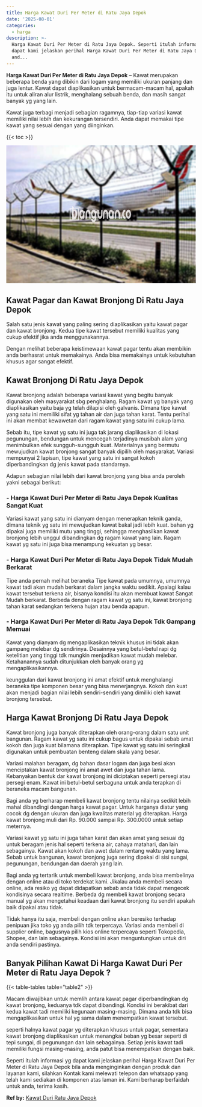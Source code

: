 ```yaml
---
title: Harga Kawat Duri Per Meter di Ratu Jaya Depok
date: '2025-08-01'
categories:
  - harga
description: >-
  Harga Kawat Duri Per Meter di Ratu Jaya Depok. Seperti itulah informasi yg
  dapat kami jelaskan perihal Harga Kawat Duri Per Meter di Ratu Jaya Depok bila
  and...
---
```


**Harga Kawat Duri Per Meter di Ratu Jaya Depok** – Kawat merupakan beberapa benda yang dibikin dari logam yang memiliki ukuran panjang dan juga lentur. Kawat dapat diaplikasikan untuk bermacam-macam hal, apakah itu untuk aliran alur listrik, menghalang sebuah benda, dan masih sangat banyak yg yang lain.

Kawat juga terbagi menjadi sebagian ragamnya, tiap-tiap variasi kawat memiliki nilai lebih dan kekurangan tersendiri. Anda dapat memakai tipe kawat yang sesuai dengan yang diinginkan.

{{< toc >}}

![Harga Kawat Duri Per Meter di Ratu Jaya Depok](/images/jual-kawat-murah26.png)

## Kawat Pagar dan Kawat Bronjong Di Ratu Jaya Depok

Salah satu jenis kawat yang paling sering diaplikasikan yaitu kawat pagar dan kawat bronjong. Kedua tipe kawat tersebut memiliki kualitas yang cukup efektif jika anda menggunakannya.

Dengan melihat beberapa keistimewaan kawat pagar tentu akan membikin anda berhasrat untuk memakainya. Anda bisa memakainya untuk kebutuhan khusus agar sangat efektif.

## Kawat Bronjong Di Ratu Jaya Depok

Kawat bronjong adalah beberapa variasi kawat yang begitu banyak digunakan oleh masyarakat sbg penghalang. Ragam kawat yg banyak yang diaplikasikan yaitu baja yg telah dilapisi oleh galvanis. Dimana tipe kawat yang satu ini memiliki sifat yg tahan air dan juga tahan karat. Tentu perihal ini akan membat kewawetan dari ragam kawat yang satu ini cukup lama.

Sebab itu, tipe kawat yg satu ini juga tak jarang diaplikasikan di lokasi pegunungan, bendungan untuk mencegah terjadinya musibah alam yang menimbulkan efek sungguh-sungguh kuat. Materialnya yang bermutu mewujudkan kawat bronjong sangat banyak dipilih oleh masyarakat. Variasi mempunyai 2 lapisan, tipe kawat yang satu ini sangat kokoh diperbandingkan dg jenis kawat pada standarnya.

Adapun sebagian nilai lebih dari kawat bronjong yang bisa anda peroleh yakni sebagai berikut:

### \- Harga Kawat Duri Per Meter di Ratu Jaya Depok Kualitas Sangat Kuat

Variasi kawat yang satu ini dianyam dengan menerapkan teknik ganda, dimana teknik yg satu ini mewujudkan kawat bakal jadi lebih kuat. bahan yg dipakai juga memiliki mutu yang tinggi, sehingga menghasilkan kawat bronjong lebih unggul dibandingkan dg ragam kawat yang lain. Ragam kawat yg satu ini juga bisa menampung kekuatan yg besar.

### \- Harga Kawat Duri Per Meter di Ratu Jaya Depok Tidak Mudah Berkarat

Tipe anda pernah melihat beraneka Tipe kawat pada umumnya, umumnya kawat tadi akan mudah berkarat dalam jangka waktu sedikit. Apalagi kalau kawat tersebut terkena air, bisanya kondisi itu akan membuat kawat Sangat Mudah berkarat. Berbeda dengan ragam kawat yg satu ini, kawat bronjong tahan karat sedangkan terkena hujan atau benda apapun.

### \- Harga Kawat Duri Per Meter di Ratu Jaya Depok Tdk Gampang Memuai

Kawat yang dianyam dg mengaplikasikan teknik khusus ini tidak akan gampang melebar dg sendirinya. Desainnya yang betul-betul rapi dg ketelitian yang tinggi tdk mungkin menjadikan kawat mudah melebar. Ketahanannya sudah ditunjukkan oleh banyak orang yg mengaplikasikannya.

keunggulan dari kawat bronjong ini amat efektif untuk menghalangi beraneka tipe komponen besar yang bisa menerjangnya. Kokoh dan kuat akan menjadi bagian nilai lebih sendiri-sendiri yang dimiliki oleh kawat bronjong tersebut.

## Harga Kawat Bronjong Di Ratu Jaya Depok

Kawat bronjong juga banyak diterapkan oleh orang-orang dalam satu unit bangunan. Ragam kawat yg satu ini cukup bagus untuk dipakai sebab amat kokoh dan juga kuat bilamana diterapkan. Tipe kawat yg satu ini seringkali digunakan untuk pembuatan benteng dalam skala yang besar.

Variasi malahan beragam, dg bahan dasar logam dan juga besi akan menciptakan kawat bronjong ini amat awet dan juga tahan lama. Kebanyakan bentuk dar kawat bronjong ini diciptakan seperti persegi atau persegi enam. Kawat ini betul-betul serbaguna untuk anda terapkan di beraneka macam bangunan.

Bagi anda yg berharap membeli kawat bronjong tentu nilainya sedikit lebih mahal dibandingi dengan harga kawat pagar. Untuk harganya diatur yang cocok dg dengan ukuran dan juga kwalitas material yg diterapkan. Harga kawat bronjong muli dari Rp. 90.000 sampai Rp. 300.0000 untuk setiap meternya.

Variasi kawat yg satu ini juga tahan karat dan akan amat yang sesuai dg untuk beragam jenis hal seperti terkena air, cahaya matahari, dan lain sebagainya. Kawat akan kokoh dan awet dalam rentang waktu yang lama. Sebab untuk bangunan, kawat bronjong juga sering dipakai di sisi sungai, pegunungan, bendungan dan daerah yang lain.

Bagi anda yg tertarik untuk membeli kawat bronjong, anda bisa membelinya dengan online atau di toko terdekat kami. Jikalau anda membeli secara online, ada resiko yg dapat didapatkan sebab anda tidak dapat mengecek kondisinya secara realtime. Berbeda dg membeli kawat bronjong secara manual yg akan mengetahui keadaan dari kawat bronjong itu sendiri apakah baik dipakai atau tidak.

Tidak hanya itu saja, membeli dengan online akan beresiko terhadap penipuan jika toko yg anda pilih tdk terpercaya. Variasi anda membeli di supplier online, bagusnya pilih kios online terpercaya seperti Tokopedia, Shopee, dan lain sebagainya. Kondisi ini akan menguntungkan untuk diri anda sendiri pastinya.

## Banyak Pilihan Kawat Di Harga Kawat Duri Per Meter di Ratu Jaya Depok ?

{{< table-tables table="table2" >}}

Macam diwajibkan untuk memlih antara kawat pagar diperbandingkan dg kawat bronjong, keduanya tdk dapat dibandingi. Kondisi ini berakibat dari kedua kawat tadi memiliki kegunaan masing-masing. Dimana anda tdk bisa mengaplikasikan untuk hal yg sama dalam menempatkan kawat tersebut.

seperti halnya kawat pagar yg diterapkan khusus untuk pagar, sementara kawat bronjong diaplikasikan untuk menangkal beban yg besar seperti di tepi sungai, di pegunungan dan lain sebagainya. Setiap jenis kawat tadi memiliki fungsi masing-masing, anda patut bisa menempatkan dengan baik.

Seperti itulah informasi yg dapat kami jelaskan perihal Harga Kawat Duri Per Meter di Ratu Jaya Depok bila anda menginginkan dengan produk dan layanan kami, silahkan Kontak kami melewati telepon dan whatsapp yang telah kami sediakan di komponen atas laman ini. Kami berharap berfaidah untuk anda, terima kasih.

**Ref by:** [Kawat Duri Ratu Jaya Depok](https://id.wikipedia.org/wiki/Kawat)
